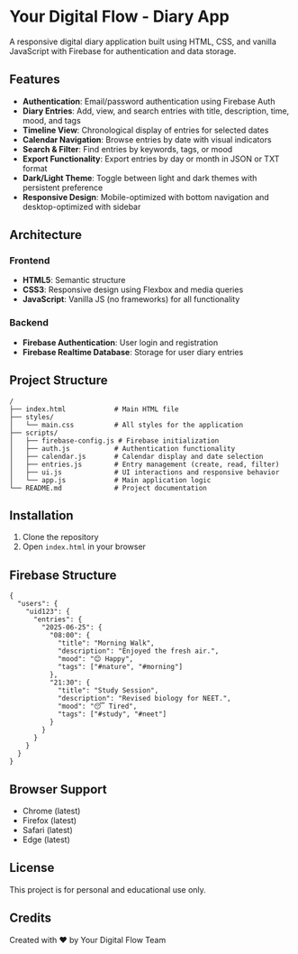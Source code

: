# Your Digital Flow - Diary App

A responsive digital diary application built using HTML, CSS, and vanilla JavaScript with Firebase for authentication and data storage.

## Features

- **Authentication**: Email/password authentication using Firebase Auth
- **Diary Entries**: Add, view, and search entries with title, description, time, mood, and tags
- **Timeline View**: Chronological display of entries for selected dates
- **Calendar Navigation**: Browse entries by date with visual indicators
- **Search & Filter**: Find entries by keywords, tags, or mood
- **Export Functionality**: Export entries by day or month in JSON or TXT format
- **Dark/Light Theme**: Toggle between light and dark themes with persistent preference
- **Responsive Design**: Mobile-optimized with bottom navigation and desktop-optimized with sidebar

## Architecture

### Frontend

- **HTML5**: Semantic structure
- **CSS3**: Responsive design using Flexbox and media queries
- **JavaScript**: Vanilla JS (no frameworks) for all functionality

### Backend

- **Firebase Authentication**: User login and registration
- **Firebase Realtime Database**: Storage for user diary entries

## Project Structure

```
/
├── index.html            # Main HTML file
├── styles/
│   └── main.css          # All styles for the application
├── scripts/
│   ├── firebase-config.js # Firebase initialization
│   ├── auth.js           # Authentication functionality
│   ├── calendar.js       # Calendar display and date selection
│   ├── entries.js        # Entry management (create, read, filter)
│   ├── ui.js             # UI interactions and responsive behavior
│   └── app.js            # Main application logic
└── README.md             # Project documentation
```

## Installation

1. Clone the repository
2. Open `index.html` in your browser

## Firebase Structure

```
{
  "users": {
    "uid123": {
      "entries": {
        "2025-06-25": {
          "08:00": {
            "title": "Morning Walk",
            "description": "Enjoyed the fresh air.",
            "mood": "😊 Happy",
            "tags": ["#nature", "#morning"]
          },
          "21:30": {
            "title": "Study Session",
            "description": "Revised biology for NEET.",
            "mood": "😴 Tired",
            "tags": ["#study", "#neet"]
          }
        }
      }
    }
  }
}
```

## Browser Support

- Chrome (latest)
- Firefox (latest)
- Safari (latest)
- Edge (latest)

## License

This project is for personal and educational use only.

## Credits

Created with ❤️ by Your Digital Flow Team
